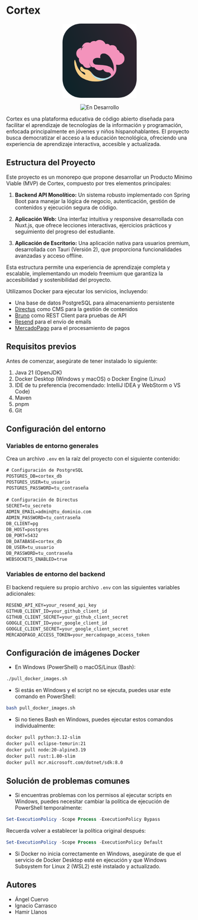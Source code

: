 # Cortex

<p align="center">
  <img src=".github/images/icon2_dark (512px).png" alt="Logo de Cortex" width="200" height="200">
</p>

<p align="center">
  <img src="https://img.shields.io/badge/estado-en%20desarrollo-yellow" alt="En Desarrollo">
</p>

Cortex es una plataforma educativa de código abierto diseñada para facilitar el aprendizaje de tecnologías de la información y programación, enfocada principalmente en jóvenes y niños hispanohablantes. El proyecto busca democratizar el acceso a la educación tecnológica, ofreciendo una experiencia de aprendizaje interactiva, accesible y actualizada.

## Estructura del Proyecto

Este proyecto es un monorepo que propone desarrollar un Producto Mínimo Viable (MVP) de Cortex, compuesto por tres elementos principales:

1. **Backend API Monolítico:** Un sistema robusto implementado con Spring Boot para manejar la lógica de negocio, autenticación, gestión de contenidos y ejecución segura de código.

2. **Aplicación Web:** Una interfaz intuitiva y responsive desarrollada con Nuxt.js, que ofrece lecciones interactivas, ejercicios prácticos y seguimiento del progreso del estudiante.

3. **Aplicación de Escritorio:** Una aplicación nativa para usuarios premium, desarrollada con Tauri (Versión 2), que proporciona funcionalidades avanzadas y acceso offline.

Esta estructura permite una experiencia de aprendizaje completa y escalable, implementando un modelo freemium que garantiza la accesibilidad y sostenibilidad del proyecto.

Utilizamos Docker para ejecutar los servicios, incluyendo:

- Una base de datos PostgreSQL para almacenamiento persistente
- [Directus](https://directus.io/) como CMS para la gestión de contenidos
- [Bruno](https://www.usebruno.com/) como REST Client para pruebas de API
- [Resend](https://resend.com/) para el envío de emails
- [MercadoPago](https://www.mercadopago.cl/developers/es) para el procesamiento de pagos

## Requisitos previos

Antes de comenzar, asegúrate de tener instalado lo siguiente:

1. Java 21 (OpenJDK)
2. Docker Desktop (Windows y macOS) o Docker Engine (Linux)
3. IDE de tu preferencia (recomendado: IntelliJ IDEA y WebStorm o VS Code)
4. Maven
5. pnpm
6. Git

## Configuración del entorno

### Variables de entorno generales

Crea un archivo `.env` en la raíz del proyecto con el siguiente contenido:

```env
# Configuración de PostgreSQL
POSTGRES_DB=cortex_db
POSTGRES_USER=tu_usuario
POSTGRES_PASSWORD=tu_contraseña

# Configuración de Directus
SECRET=tu_secreto
ADMIN_EMAIL=admin@tu_dominio.com
ADMIN_PASSWORD=tu_contraseña
DB_CLIENT=pg
DB_HOST=postgres
DB_PORT=5432
DB_DATABASE=cortex_db
DB_USER=tu_usuario
DB_PASSWORD=tu_contraseña
WEBSOCKETS_ENABLED=true
```

### Variables de entorno del backend

El backend requiere su propio archivo `.env` con las siguientes variables adicionales:

```env
RESEND_API_KEY=your_resend_api_key
GITHUB_CLIENT_ID=your_github_client_id
GITHUB_CLIENT_SECRET=your_github_client_secret
GOOGLE_CLIENT_ID=your_google_client_id
GOOGLE_CLIENT_SECRET=your_google_client_secret
MERCADOPAGO_ACCESS_TOKEN=your_mercadopago_access_token
```

## Configuración de imágenes Docker

- En Windows (PowerShell) o macOS/Linux (Bash):

```bash
./pull_docker_images.sh
```

- Si estás en Windows y el script no se ejecuta, puedes usar este comando en PowerShell:

```bash
bash pull_docker_images.sh
```

- Si no tienes Bash en Windows, puedes ejecutar estos comandos individualmente:

```bash
docker pull python:3.12-slim
docker pull eclipse-temurin:21
docker pull node:20-alpine3.19
docker pull rust:1.80-slim
docker pull mcr.microsoft.com/dotnet/sdk:8.0
```

## Solución de problemas comunes

- Si encuentras problemas con los permisos al ejecutar scripts en Windows, puedes necesitar cambiar la política de ejecución de PowerShell temporalmente:

```powershell
Set-ExecutionPolicy -Scope Process -ExecutionPolicy Bypass
```

Recuerda volver a establecer la política original después:

```powershell
Set-ExecutionPolicy -Scope Process -ExecutionPolicy Default
```

- Si Docker no inicia correctamente en Windows, asegúrate de que el servicio de Docker Desktop esté en ejecución y que Windows Subsystem for Linux 2 (WSL2) esté instalado y actualizado.

## Autores

- Ángel Cuervo
- Ignacio Carrasco
- Hamir Llanos
